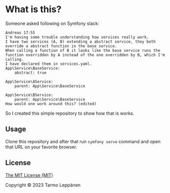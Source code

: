 # What is this?

Someone asked following on Symfony slack:

```
Andreas 17:55
I'm having some trouble understanding how services really work.
I have two services (A, B) extending a abstract service, they both override a abstract function in the base service.
When calling a function of B it looks like the base service runs the function overridden by A instead of the one overridden by B, which I'm calling.
I have declared them in services.yaml.
App\Service\BaseService:
    abstract: true

App\Service\AService:
    parent: App\Service\BaseService

App\Service\BService:
    parent: App\Service\BaseService
How would one work around this? (edited) 
```

So I created this simple repository to show how that is works.

## Usage

Clone this repository and after that run `symfony serve` command and open that
URL on your favorite browser.

## License

[The MIT License (MIT)](LICENSE)

Copyright © 2023 Tarmo Leppänen
